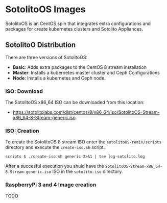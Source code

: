 # SotolitoOS Images
SotolitoOS is an CentOS spin that integrates extra configurations and packages for create kubernetes clusters and Sotolito Appliances.

## SotolitoO Distribution
There are three versions of SotolitoOS:

* **Basic**: Adds extra packages to the CentOS 8 stream installation
* **Master**: Installs a kubernetes master cluster and Ceph Configurations
* **Node**: Installs a kubernetes and Ceph node.

### ISO: Download
The SotolitoOS x86_64 ISO can be downloaded from this location:

* https://sotolitolabs.com/dist/centos/8/x86_64/iso/SotolitoOS-Stream-x86_64-8-Stream-generic.iso


### ISO: Creation
To create the SotolitoOS 8 stream ISO enter the `sotolitoOS-remix/scripts` directory and execute the `create-iso.sh` script.

```
scripts $ ./create-iso.sh generic 2>&1 | tee log-sotolito.log
```

After a succesful execution you shuld have the `SotolitoOS-Stream-x86_64-8-Stream-generic.iso` ISO in the `sotolito-iso` directory.





### RaspberryPi 3 and 4 Image creation
TODO
